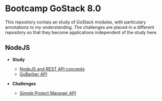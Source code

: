 # Bootcamp GoStack 8.0

This repository contais an study of GoStack modules, with particulary annotations to my understanding.
The challenges are placed in a different repository so that they become applications independent of the study here.

## NodeJS

- **Study**

  - [NodeJS and REST API concepts](https://github.com/dansoliveira/bootcamp-gostack/tree/master/modulo01#nodejs)
  - [GoBarber API](https://github.com/dansoliveira/gobarber/tree/master/backend#gobarber-api)

- **Challenges**

  - [Simple Project Manager API](https://github.com/dansoliveira/simple-project-manager#simple-project-manager-api)
  
